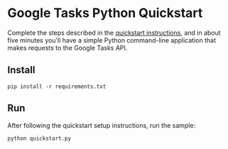 # Google Tasks Python Quickstart

Complete the steps described in the [quickstart instructions](
https://developers.google.com/google-apps/tasks/quickstart/python), and in about
five minutes you'll have a simple Python command-line application that makes
requests to the Google Tasks API.

## Install

```
pip install -r requirements.txt
```

## Run

After following the quickstart setup instructions, run the sample:

```
python quickstart.py
```
